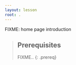 ```yaml
---
layout: lesson
root: .
---
```

FIXME: home page introduction

> ## Prerequisites
>
> FIXME..
{: .prereq}
